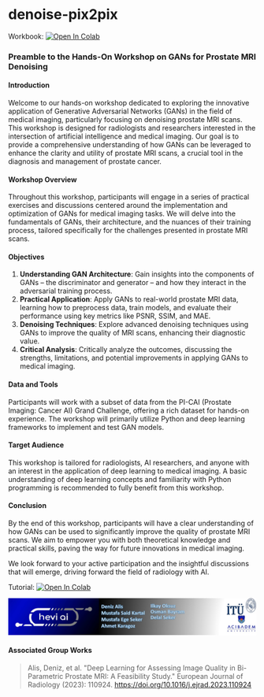 # denoise-pix2pix
Workbook:
[![Open In Colab](https://colab.research.google.com/assets/colab-badge.svg)](https://colab.research.google.com/github/MSaidKartal/denoise-pix2pix/blob/main/Workbook_GAN_denoise.ipynb)


### Preamble to the Hands-On Workshop on GANs for Prostate MRI Denoising

#### Introduction
Welcome to our hands-on workshop dedicated to exploring the innovative application of Generative Adversarial Networks (GANs) in the field of medical imaging, particularly focusing on denoising prostate MRI scans. This workshop is designed for radiologists and researchers interested in the intersection of artificial intelligence and medical imaging. Our goal is to provide a comprehensive understanding of how GANs can be leveraged to enhance the clarity and utility of prostate MRI scans, a crucial tool in the diagnosis and management of prostate cancer.

#### Workshop Overview
Throughout this workshop, participants will engage in a series of practical exercises and discussions centered around the implementation and optimization of GANs for medical imaging tasks. We will delve into the fundamentals of GANs, their architecture, and the nuances of their training process, tailored specifically for the challenges presented in prostate MRI scans.

#### Objectives
1. **Understanding GAN Architecture**: Gain insights into the components of GANs – the discriminator and generator – and how they interact in the adversarial training process.
2. **Practical Application**: Apply GANs to real-world prostate MRI data, learning how to preprocess data, train models, and evaluate their performance using key metrics like PSNR, SSIM, and MAE.
3. **Denoising Techniques**: Explore advanced denoising techniques using GANs to improve the quality of MRI scans, enhancing their diagnostic value.
4. **Critical Analysis**: Critically analyze the outcomes, discussing the strengths, limitations, and potential improvements in applying GANs to medical imaging.

#### Data and Tools
Participants will work with a subset of data from the PI-CAI (Prostate Imaging: Cancer AI) Grand Challenge, offering a rich dataset for hands-on experience. The workshop will primarily utilize Python and deep learning frameworks to implement and test GAN models.

#### Target Audience
This workshop is tailored for radiologists, AI researchers, and anyone with an interest in the application of deep learning to medical imaging. A basic understanding of deep learning concepts and familiarity with Python programming is recommended to fully benefit from this workshop.

#### Conclusion
By the end of this workshop, participants will have a clear understanding of how GANs can be used to significantly improve the quality of prostate MRI scans. We aim to empower you with both theoretical knowledge and practical skills, paving the way for future innovations in medical imaging.

We look forward to your active participation and the insightful discussions that will emerge, driving forward the field of radiology with AI.


Tutorial:
[![Open In Colab](https://colab.research.google.com/assets/colab-badge.svg)](https://colab.research.google.com/github/MSaidKartal/denoise-pix2pix/blob/main/tutorial.ipynb)

![im](./assests/banner.jpeg)

#### Associated Group Works
> Alis, Deniz, et al. "Deep Learning for Assessing Image Quality in Bi-Parametric Prostate MRI: A Feasibility Study." European Journal of Radiology (2023): 110924. https://doi.org/10.1016/j.ejrad.2023.110924<br>
